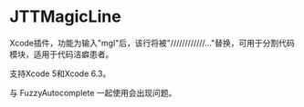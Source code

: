JTTMagicLine
============

Xcode插件，功能为输入"mgl"后，该行将被"////////////..."替换，可用于分割代码模块，适用于代码洁癖患者。

支持Xcode 5和Xcode 6.3。

与 FuzzyAutocomplete 一起使用会出现问题。

